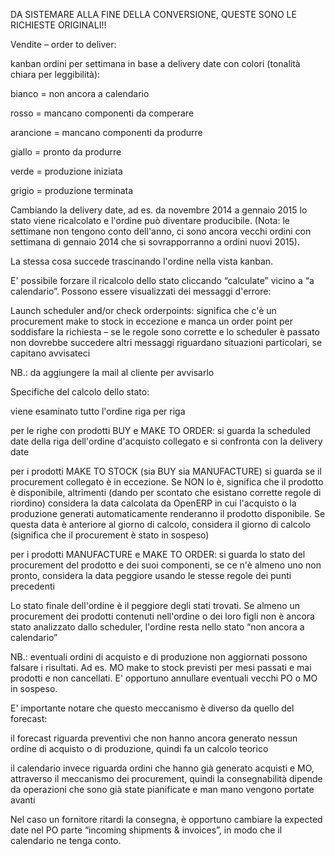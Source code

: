 DA SISTEMARE ALLA FINE DELLA CONVERSIONE, QUESTE SONO LE RICHIESTE ORIGINALI!!

Vendite – order to deliver:

kanban ordini per settimana in base a delivery date con colori (tonalità chiara per leggibilità):

bianco = non ancora a calendario

rosso = mancano componenti da comperare

arancione = mancano componenti da produrre

giallo = pronto da produrre

verde = produzione iniziata

grigio = produzione terminata


Cambiando la delivery date, ad es. da novembre 2014 a gennaio 2015 lo stato viene ricalcolato e l'ordine può diventare producibile. (Nota: le settimane non tengono conto dell'anno, ci sono ancora vecchi ordini con settimana di gennaio 2014 che si sovrapporranno a ordini nuovi 2015).

La stessa cosa succede trascinando l'ordine nella vista kanban.

E' possibile forzare il ricalcolo dello stato cliccando “calculate” vicino a “a calendario”. Possono essere visualizzati dei messaggi d'errore:

Launch scheduler and/or check orderpoints: significa che c'è un procurement make to stock in eccezione e manca un order point per soddisfare la richiesta – se le regole sono corrette e lo scheduler è passato non dovrebbe succedere
altri messaggi riguardano situazioni particolari, se capitano avvisateci


NB.: da aggiungere la mail al cliente per avvisarlo


Specifiche del calcolo dello stato:

viene esaminato tutto l'ordine riga per riga

per le righe con prodotti BUY e MAKE TO ORDER: si guarda la scheduled date della riga dell'ordine d'acquisto collegato e si confronta con la delivery date

per i prodotti MAKE TO STOCK (sia BUY sia MANUFACTURE) si guarda se il procurement collegato è in eccezione. Se NON lo è, significa che il prodotto è disponibile, altrimenti (dando per scontato che esistano corrette regole di riordino) considera la data calcolata da OpenERP in cui l'acquisto o la produzione generati automaticamente renderanno il prodotto disponibile. Se questa data è anteriore al giorno di calcolo, considera il giorno di calcolo (significa che il procurement è stato in sospeso)

per i prodotti MANUFACTURE e MAKE TO ORDER: si guarda lo stato del procurement del prodotto e dei suoi componenti, se ce n'è almeno uno non pronto, considera la data peggiore usando le stesse regole dei punti precedenti

Lo stato finale dell'ordine è il peggiore degli stati trovati. Se almeno un procurement dei prodotti contenuti nell'ordine o dei loro figli non è ancora stato analizzato dallo scheduler, l'ordine resta nello stato “non ancora a calendario”

NB.: eventuali ordini di acquisto e di produzione non aggiornati possono falsare i risultati. Ad es. MO make to stock previsti per mesi passati e mai prodotti e non cancellati. E' opportuno annullare eventuali vecchi PO o MO in sospeso.

E' importante notare che questo meccanismo è diverso da quello del forecast:

il forecast riguarda preventivi che non hanno ancora generato nessun ordine di acquisto o di produzione, quindi fa un calcolo teorico

il calendario invece riguarda ordini che hanno già generato acquisti e MO, attraverso il meccanismo dei procurement, quindi la consegnabilità dipende da operazioni che sono già state pianificate e man mano vengono portate avanti

Nel caso un fornitore ritardi la consegna, è opportuno cambiare la expected date nel PO parte “incoming shipments & invoices”, in modo che il calendario ne tenga conto.

